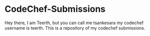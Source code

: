 # CodeChef-Submissions
Hey there,
          I am Teerth, but you can call me tsankesara my codechef username is teerth.
          This is a repository of my codechef submissions.
